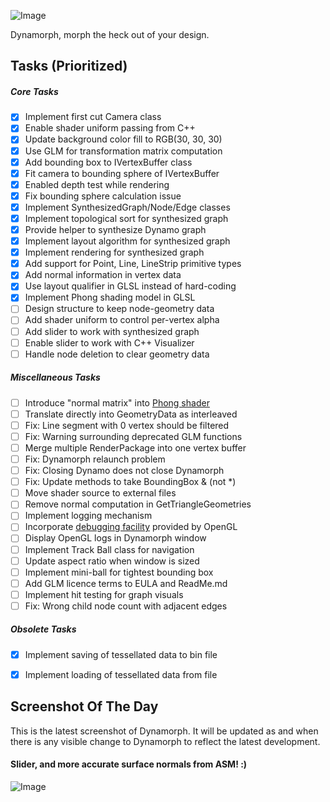 ![Image](https://raw.github.com/ikeough/Dynamo/master/doc/distrib/Images/dynamo_logo_dark.png) 

Dynamorph, morph the heck out of your design.

## Tasks (Prioritized) ##

##### Core Tasks #####
- [x] Implement first cut Camera class
- [x] Enable shader uniform passing from C++
- [x] Update background color fill to RGB(30, 30, 30)
- [x] Use GLM for transformation matrix computation
- [x] Add bounding box to IVertexBuffer class
- [x] Fit camera to bounding sphere of IVertexBuffer
- [x] Enabled depth test while rendering
- [x] Fix bounding sphere calculation issue
- [x] Implement SynthesizedGraph/Node/Edge classes
- [x] Implement topological sort for synthesized graph
- [x] Provide helper to synthesize Dynamo graph 
- [x] Implement layout algorithm for synthesized graph
- [x] Implement rendering for synthesized graph
- [x] Add support for Point, Line, LineStrip primitive types
- [x] Add normal information in vertex data
- [x] Use layout qualifier in GLSL instead of hard-coding
- [x] Implement Phong shading model in GLSL
- [ ] Design structure to keep node-geometry data
- [ ] Add shader uniform to control per-vertex alpha
- [ ] Add slider to work with synthesized graph
- [ ] Enable slider to work with C++ Visualizer
- [ ] Handle node deletion to clear geometry data

##### Miscellaneous Tasks #####
- [ ] Introduce "normal matrix" into [Phong shader](http://www.mathematik.uni-marburg.de/~thormae/lectures/graphics1/code/WebGLShaderLightMat/renderer.js)
- [ ] Translate directly into GeometryData as interleaved
- [ ] Fix: Line segment with 0 vertex should be filtered
- [ ] Fix: Warning surrounding deprecated GLM functions
- [ ] Merge multiple RenderPackage into one vertex buffer
- [ ] Fix: Dynamorph relaunch problem
- [ ] Fix: Closing Dynamo does not close Dynamorph
- [ ] Fix: Update methods to take BoundingBox & (not *)
- [ ] Move shader source to external files
- [ ] Remove normal computation in GetTriangleGeometries
- [ ] Implement logging mechanism
- [ ] Incorporate [debugging facility](http://www.opengl.org/registry/specs/ARB/debug_output.txt) provided by OpenGL
- [ ] Display OpenGL logs in Dynamorph window
- [ ] Implement Track Ball class for navigation
- [ ] Update aspect ratio when window is sized
- [ ] Implement mini-ball for tightest bounding box
- [ ] Add GLM licence terms to EULA and ReadMe.md
- [ ] Implement hit testing for graph visuals
- [ ] Fix: Wrong child node count with adjacent edges

##### Obsolete Tasks #####
- [x] Implement saving of tessellated data to bin file
- [x] Implement loading of tessellated data from file


## Screenshot Of The Day ##
This is the latest screenshot of Dynamorph. It will be updated as and when there is any visible change to Dynamorph to reflect the latest development.

#### Slider, and more accurate surface normals from ASM! :) ####
![Image](https://raw.githubusercontent.com/Benglin/Dynamo/Recharge_Ben/src/Extensions/Dynamorph/dynamorph-screen.png)
